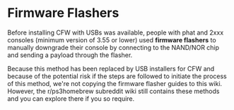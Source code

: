 # Firmware Flashers

Before installing CFW with USBs was available, people with phat and 2xxx consoles \(minimum version of 3.55 or lower\) used **firmware flashers** to manually downgrade their console by connecting to the NAND/NOR chip and sending a payload through the flasher.

Because this method has been replaced by USB installers for CFW and because of the potential risk if the steps are followed to initiate the process of this method, we're not copying the firmware flasher guides to this wiki. However, the r/ps3homebrew subreddit wiki still contains these methods and you can explore there if you so require.

